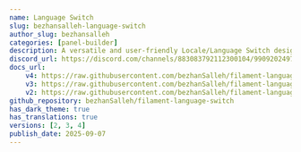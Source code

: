 ```yaml
---
name: Language Switch
slug: bezhansalleh-language-switch
author_slug: bezhansalleh
categories: [panel-builder]
description: A versatile and user-friendly Locale/Language Switch designed for Filament Panels.
discord_url: https://discord.com/channels/883083792112300104/990920249744453642
docs_url: 
    v4: https://raw.githubusercontent.com/bezhanSalleh/filament-language-switch/4.x/README.md
    v3: https://raw.githubusercontent.com/bezhanSalleh/filament-language-switch/3.x/README.md
    v2: https://raw.githubusercontent.com/bezhanSalleh/filament-language-switch/1.x/README.md
github_repository: bezhanSalleh/filament-language-switch
has_dark_theme: true
has_translations: true
versions: [2, 3, 4]
publish_date: 2025-09-07
---
```


